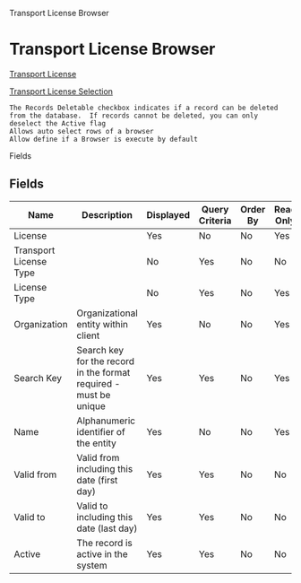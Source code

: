 
Transport License Browser
# Transport License Browser



[Transport License](../../functional-guide/window/window-transport-license.md)

[Transport License Selection](../../functional-guide/window/process-dd_transportlicense-selection.md)

```
The Records Deletable checkbox indicates if a record can be deleted from the database.  If records cannot be deleted, you can only deselect the Active flag
Allows auto select rows of a browser
Allow define if a Browser is execute by default
```
Fields
## Fields




Name                   | Description                                                       | Displayed | Query Criteria | Order By | Read Only | Mandatory
---------------------- | ----------------------------------------------------------------- | --------- | -------------- | -------- | --------- | ---------
License                |                                                                   | Yes       | No             | No       | Yes       | No       
Transport License Type |                                                                   | No        | Yes            | No       | No        | No       
License Type           |                                                                   | No        | Yes            | No       | Yes       | No       
Organization           | Organizational entity within client                               | Yes       | No             | No       | Yes       | No       
Search Key             | Search key for the record in the format required - must be unique | Yes       | Yes            | No       | Yes       | No       
Name                   | Alphanumeric identifier of the entity                             | Yes       | No             | No       | Yes       | No       
Valid from             | Valid from including this date (first day)                        | Yes       | Yes            | No       | No        | No       
Valid to               | Valid to including this date (last day)                           | Yes       | Yes            | No       | No        | No       
Active                 | The record is active in the system                                | Yes       | Yes            | No       | No        | No       
